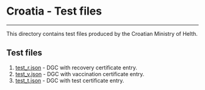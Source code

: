 # Croatia  - Test files

---

This directory contains test files produced by the Croatian Ministry of Helth. 

## Test files

1. [test_r.json](2DCode/raw/test_r.json) - DGC with  recovery certificate entry.
2. [test_v.json](2DCode/raw/test_v.json) - DGC with  vaccination certificate entry.
3. [test_t.json](2DCode/raw/test_t.json) - DGC with  test certificate entry.
